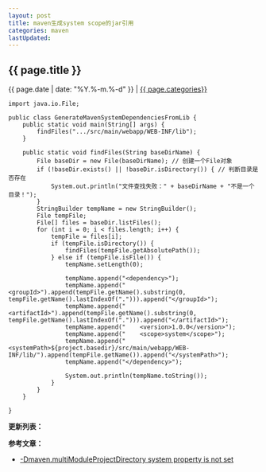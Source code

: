 ```yaml
---
layout: post
title: maven生成system scope的jar引用
categories: maven
lastUpdated:
---
```


## {{ page.title }}

{{ page.date | date: "%Y.%-m.%-d" }} | <a href="/archive#{{ page.categories }}">{{ page.categories}}</a>

```
import java.io.File;

public class GenerateMavenSystemDependenciesFromLib {
	public static void main(String[] args) {
		findFiles(".../src/main/webapp/WEB-INF/lib");
	}

	public static void findFiles(String baseDirName) {
		File baseDir = new File(baseDirName); // 创建一个File对象
		if (!baseDir.exists() || !baseDir.isDirectory()) { // 判断目录是否存在
			System.out.println("文件查找失败：" + baseDirName + "不是一个目录！");
		}
		StringBuilder tempName = new StringBuilder();
		File tempFile;
		File[] files = baseDir.listFiles();
		for (int i = 0; i < files.length; i++) {
			tempFile = files[i];
			if (tempFile.isDirectory()) {
				findFiles(tempFile.getAbsolutePath());
			} else if (tempFile.isFile()) {
				tempName.setLength(0);
				
				tempName.append("<dependency>");
				tempName.append("    <groupId>").append(tempFile.getName().substring(0, tempFile.getName().lastIndexOf("."))).append("</groupId>");
				tempName.append("    <artifactId>").append(tempFile.getName().substring(0, tempFile.getName().lastIndexOf("."))).append("</artifactId>");
				tempName.append("    <version>1.0.0</version>");
				tempName.append("    <scope>system</scope>");
				tempName.append("    <systemPath>${project.basedir}/src/main/webapp/WEB-INF/lib/").append(tempFile.getName()).append("</systemPath>");
				tempName.append("</dependency>");
				
				System.out.println(tempName.toString());
			}
		}
	}

}
```


**更新列表：**



**参考文章：**

* [-Dmaven.multiModuleProjectDirectory system property is not set][1]


[1]: http://blog.csdn.net/xujiangdong1992/article/details/65443450?locationNum=15&fps=1
